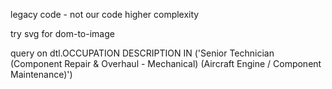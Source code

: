 legacy code - not our code higher complexity

try svg for dom-to-image

query on dtl.OCCUPATION
DESCRIPTION IN ('Senior Technician (Component Repair & Overhaul - Mechanical) (Aircraft Engine / Component Maintenance)')